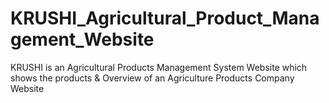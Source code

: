 # KRUSHI_Agricultural_Product_Management_Website
KRUSHI is an Agricultural Products Management System Website which shows the products &amp; Overview of an Agriculture Products Company Website 

